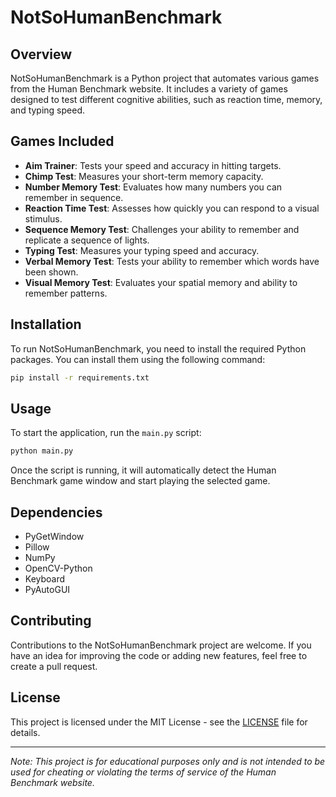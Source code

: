 # NotSoHumanBenchmark

## Overview
NotSoHumanBenchmark is a Python project that automates various games from the Human Benchmark website. It includes a variety of games designed to test different cognitive abilities, such as reaction time, memory, and typing speed.

## Games Included
- **Aim Trainer**: Tests your speed and accuracy in hitting targets.
- **Chimp Test**: Measures your short-term memory capacity.
- **Number Memory Test**: Evaluates how many numbers you can remember in sequence.
- **Reaction Time Test**: Assesses how quickly you can respond to a visual stimulus.
- **Sequence Memory Test**: Challenges your ability to remember and replicate a sequence of lights.
- **Typing Test**: Measures your typing speed and accuracy.
- **Verbal Memory Test**: Tests your ability to remember which words have been shown.
- **Visual Memory Test**: Evaluates your spatial memory and ability to remember patterns.

## Installation
To run NotSoHumanBenchmark, you need to install the required Python packages. You can install them using the following command:

```bash
pip install -r requirements.txt
```

## Usage
To start the application, run the `main.py` script:

```bash
python main.py
```

Once the script is running, it will automatically detect the Human Benchmark game window and start playing the selected game.

## Dependencies
- PyGetWindow
- Pillow
- NumPy
- OpenCV-Python
- Keyboard
- PyAutoGUI

## Contributing
Contributions to the NotSoHumanBenchmark project are welcome. If you have an idea for improving the code or adding new features, feel free to create a pull request.

## License
This project is licensed under the MIT License - see the [LICENSE](LICENSE) file for details.

---

*Note: This project is for educational purposes only and is not intended to be used for cheating or violating the terms of service of the Human Benchmark website.*

